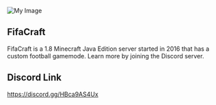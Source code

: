 



![My Image](https://cdn.discordapp.com/attachments/544035531667800064/1048122569422798968/c67254019dc394b91724650e280a1fbb.png)

## FifaCraft

FifaCraft is a 1.8 Minecraft Java Edition server started in 2016 that has a custom football gamemode. Learn more by joining the Discord server.

## Discord Link
https://discord.gg/HBca9AS4Ux
